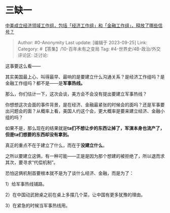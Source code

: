 # 三缺一
[中美成立经济领域工作组，包括「经济工作组」和「金融工作组」，释放了哪些信号？](https://www.zhihu.com/question/623340019/answer/3225201444)

> Author: #0-Anonymity
> Last update: [编辑于 2023-09-25]
> Link:
> Category: #【答集】/10-百年未有之变局
> Tag: #4-世界史/4B-政治/外交 
> 评论区:
> 泛讨论:

这事要这么看——

其实美国最上心、叫得最早、最响的是要建立什么沟通关系？是经济工作组吗？是金融工作组吗？都不是——是**军事热线。**

那么，你们估计一下，这次会谈，美方会不会没有提出要建立军事热线？

你想想这次会面的事件背景，是在经济、金融最紧张的时候会的面吗？还是军事要出问题会的面？从概率上看，美国人约这个会，更大概率是要来建立经济、金融小组的吗？

如果不是，那么现在的结果就是**ta们不想让步的东西让掉了，军演本身也流产了，但是ta们想要的东西却没有拿到。**

真正的重点不在于建立了什么，而在于**没建立什么**。

之所以要建立这俩，有一种可能——正是是因为那个想建的被拒绝了，所以退而求其次，要寻求“代偿机制”。

恐怕这俩机制首要根本就不是为了谈什么经济、金融，而是为了：

1）给军事热线铺路。

2）在中国动武掀桌之前在桌上多摆几个菜，让中国有更多犹豫的理由。

3）在紧急的时候当军事热线用。
